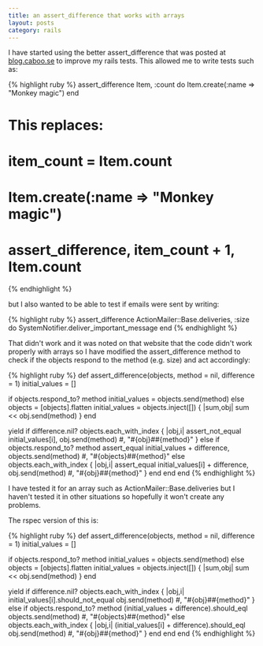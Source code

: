 ```yaml
---
title: an assert_difference that works with arrays
layout: posts
category: rails
---
```

I have started using the better assert_difference that was posted at [blog.caboo.se](http://blog.caboo.se/articles/2006/06/13/a-better-assert_difference) to improve my rails tests. This allowed me to write tests such as:

{% highlight ruby %}
assert_difference Item, :count do
  Item.create(:name => "Monkey magic")
end

# This replaces:
#   item_count = Item.count
#   Item.create(:name => "Monkey magic")
#   assert_difference, item_count + 1, Item.count
{% endhighlight %}

but I also wanted to be able to test if emails were sent by writing:

{% highlight ruby %}
assert_difference ActionMailer::Base.deliveries, :size do
   SystemNotifier.deliver_important_message
end
{% endhighlight %}

That didn't work and it was noted on that website that the code didn't work properly with arrays so I have modified the assert_difference method to check if the objects respond to the method (e.g. size) and act accordingly:

{% highlight ruby %}
def assert_difference(objects, method = nil, difference = 1)
  initial_values = []

  if objects.respond_to? method
    initial_values = objects.send(method)
  else
    objects = [objects].flatten
    initial_values = objects.inject([]) { |sum,obj| sum << obj.send(method) }
  end

  yield
  if difference.nil?
    objects.each_with_index { |obj,i|
      assert_not_equal initial_values[i], obj.send(method) #, "#{obj}##{method}"
    }
  else
    if objects.respond_to? method
      assert_equal initial_values + difference, objects.send(method) #, "#{objects}##{method}"
    else
      objects.each_with_index { |obj,i|
        assert_equal initial_values[i] + difference, obj.send(method) #, "#{obj}##{method}"
      }
    end
  end
end
{% endhighlight %}

I have tested it for an array such as ActionMailer::Base.deliveries but I haven't tested it in other situations so hopefully it won't create any problems.

The rspec version of this is:

{% highlight ruby %}
def assert_difference(objects, method = nil, difference = 1)
  initial_values = []

  if objects.respond_to? method
    initial_values = objects.send(method)
  else
    objects = [objects].flatten
    initial_values = objects.inject([]) { |sum,obj| sum << obj.send(method) }
  end

  yield
  if difference.nil?
    objects.each_with_index { |obj,i|
      initial_values[i].should_not_equal obj.send(method) #, "#{obj}##{method}"
    }
  else
    if objects.respond_to? method
      (initial_values + difference).should_eql objects.send(method) #, "#{objects}##{method}"
    else
      objects.each_with_index { |obj,i|
        (initial_values[i] + difference).should_eql obj.send(method) #, "#{obj}##{method}"
      }
    end
  end
end
{% endhighlight %}
